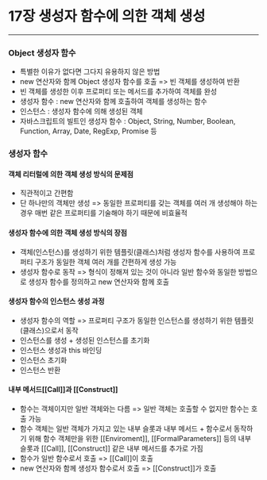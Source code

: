 # 17장 생성자 함수에 의한 객체 생성

---

### Object 생성자 함수

* 특별한 이유가 없다면 그다지 유용하지 않은 방법
* new 연산자와 함께 Object 생성자 함수를 호출 => 빈 객체를 생성하여 반환
* 빈 객체를 생성한 이후 프로퍼티 또는 메서드를 추가하여 객체를 완성
* 생성자 함수 : new 연산자와 함께 호출하여 객체를 생성하는 함수
* 인스턴스 : 생성자 함수에 의해 생성된 객체
* 자바스크립트의 빌트인 생성자 함수 : Object, String, Number, Boolean, Function, Array, Date, RegExp, Promise 등

### 생성자 함수

#### 객체 리터럴에 의한 객체 생성 방식의 문제점

* 직관적이고 간편함
* 단 하나만의 객체만 생성 => 동일한 프로퍼티를 갖는 객체를 여러 개 생성해야 하는 경우 매번 같은 프로퍼티를 기술해야 하기 때문에 비효율적

#### 생성자 함수에 의한 객체 생성 방식의 장점

* 객체(인스턴스)를 생성하기 위한 템플릿(클래스)처럼 생성자 함수를 사용하여 프로퍼티 구조가 동일한 객체 여러 개를 간편하게 생성 가능
* 생성자 함수로 동작 => 형식이 정해져 있는 것이 아니라 일반 함수와 동일한 방법으로 생성자 함수를 정의하고 new 연산자와 함께 호출

#### 생성자 함수의 인스턴스 생성 과정

* 생성자 함수의 역할 => 프로퍼티 구조가 동일한 인스턴스를 생성하기 위한 템플릿(클래스)으로서 동작
* 인스턴스를 생성 + 생성된 인스턴스를 초기화
* 인스턴스 생성과 this 바인딩
* 인스턴스 초기화
* 인스턴스 반환

#### 내부 메서드[[Call]]과 [[Construct]]

* 함수는 객체이지만 일반 객체와는 다름 => 일반 객체는 호출할 수 없지만 함수는 호출 가능
* 함수 객체는 일반 객체가 가지고 있는 내부 슬롯과 내부 메서드 + 함수로서 동작하기 위해 함수 객체만을 위한 [[Enviroment]], [[FormalParameters]] 등의 내부 슬롯과 [[Call]], [[Construct]] 같은 내부 메서드를 추가로 가짐
* 함수가 일반 함수로서 호출 => [[Call]]이 호출
* new 연산자와 함께 생성자 함수로서 호출 => [[Construct]]가 호출
